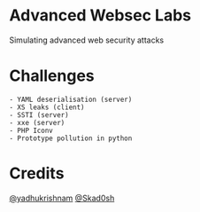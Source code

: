 # Advanced Websec Labs
Simulating advanced web security attacks

# Challenges
    - YAML deserialisation (server)
    - XS leaks (client)
    - SSTI (server)
    - xxe (server)
    - PHP Iconv
    - Prototype pollution in python

# Credits
[@yadhukrishnam](https://github.com/yadhukrishnam)
[@Skad0sh](https://github.com/Skad0sh)
